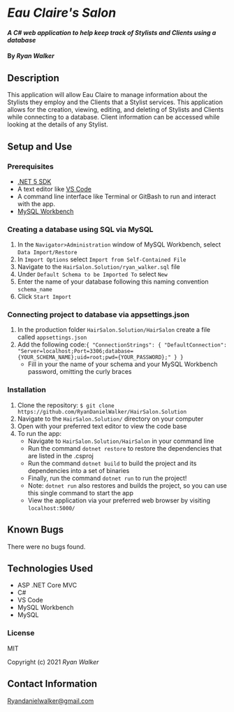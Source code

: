 # _Eau Claire's Salon_

#### _A C# web application to help keep track of Stylists and Clients using a database_

#### By _Ryan Walker_

## Description
This application will allow Eau Claire to manage information about the Stylists they employ and the Clients that a Stylist services. This application allows for the creation, viewing, editing, and deleting of Stylists and Clients while connecting to a database. Client information can be accessed while looking at the details of any Stylist.  

## Setup and Use

### Prerequisites
* [.NET 5 SDK](https://dotnet.microsoft.com/download/dotnet/5.0)
* A text editor like [VS Code](https://code.visualstudio.com/)
* A command line interface like Terminal or GitBash to run and interact with the app.
* [MySQL Workbench](https://www.mysql.com/products/workbench/)

### Creating a database using SQL via MySQL
1. In the `Navigator>Administration` window of MySQL Workbench, select `Data Import/Restore`
2. In `Import Options` select `Import from Self-Contained File`
3. Navigate to the `HairSalon.Solution/ryan_walker.sql` file 
4. Under `Default Schema to be Imported To` select `New` 
5. Enter the name of your database following this naming convention `schema_name`
6. Click `Start Import`

### Connecting project to database via appsettings.json
1. In the production folder `HairSalon.Solution/HairSalon` create a file called `appsettings.json`
2. Add the following code:`{
  "ConnectionStrings": {
    "DefaultConnection": "Server=localhost;Port=3306;database={YOUR_SCHEMA_NAME};uid=root;pwd={YOUR_PASSWORD};"
  }
}`
   * Fill in your the name of your schema and your MySQL Workbench password, omitting the curly braces

### Installation
1. Clone the repository: `$ git clone https://github.com/RyanDanielWalker/HairSalon.Solution`
2. Navigate to the `HairSalon.Solution/` directory on your computer
3. Open with your preferred text editor to view the code base
4. To run the app:
    * Navigate to `HairSalon.Solution/HairSalon` in your command line
    * Run the command `dotnet restore` to restore the dependencies that are listed in the .csproj
    * Run the command `dotnet build` to build the project and its dependencies into a set of binaries
    * Finally, run the command `dotnet run` to run the project!
    * Note: `dotnet run` also restores and builds the project, so you can use this single command to start the app
    * View the application via your preferred web browser by visiting `localhost:5000/`


## Known Bugs
There were no bugs found.

## Technologies Used
* ASP .NET Core MVC
* C#
* VS Code
* MySQL Workbench
* MySQL

### License

MIT

Copyright (c) 2021 _Ryan Walker_

## Contact Information
[Ryandanielwalker@gmail.com](mailto:ryandanielwalker@gmail.com)




